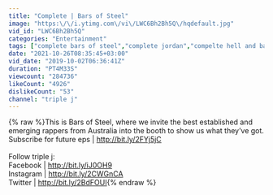 ```yaml
---
title: "Complete | Bars of Steel"
image: "https:\/\/i.ytimg.com\/vi\/LWC6Bh2Bh5Q\/hqdefault.jpg"
vid_id: "LWC6Bh2Bh5Q"
categories: "Entertainment"
tags: ["complete bars of steel","complete jordan","compelte hell and back"]
date: "2021-10-26T08:35:45+03:00"
vid_date: "2019-10-02T06:36:41Z"
duration: "PT4M33S"
viewcount: "284736"
likeCount: "4926"
dislikeCount: "53"
channel: "triple j"
---
```

{% raw %}This is Bars of Steel, where we invite the best established and emerging rappers from Australia into the booth to show us what they’ve got. Subscribe for future eps | <a rel="nofollow" target="blank" href="http://bit.ly/2FYj5jC">http://bit.ly/2FYj5jC</a> <br /><br />Follow triple j:<br />Facebook | <a rel="nofollow" target="blank" href="http://bit.ly/iJ0OH9">http://bit.ly/iJ0OH9</a> <br />Instagram | <a rel="nofollow" target="blank" href="http://bit.ly/2CWGnCA">http://bit.ly/2CWGnCA</a>  <br />Twitter | <a rel="nofollow" target="blank" href="http://bit.ly/2BdFOUI">http://bit.ly/2BdFOUI</a>{% endraw %}

